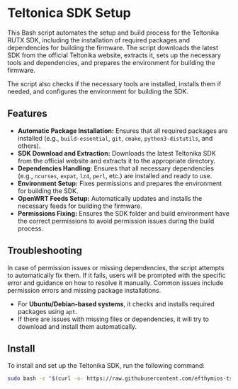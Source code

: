 # Teltonica SDK Setup

This Bash script automates the setup and build process for the Teltonika RUTX SDK, including the installation of required packages and dependencies for building the firmware. The script downloads the latest SDK from the official Teltonika website, extracts it, sets up the necessary tools and dependencies, and prepares the environment for building the firmware.

The script also checks if the necessary tools are installed, installs them if needed, and configures the environment for building the SDK.

## Features

- **Automatic Package Installation:** Ensures that all required packages are installed (e.g., `build-essential`, `git`, `cmake`, `python3-distutils`, and others).
- **SDK Download and Extraction:** Downloads the latest Teltonika SDK from the official website and extracts it to the appropriate directory.
- **Dependencies Handling:** Ensures that all necessary dependencies (e.g., `ncurses`, `expat`, `lz4`, `perl`, etc.) are installed and ready to use.
- **Environment Setup:** Fixes permissions and prepares the environment for building the SDK.
- **OpenWRT Feeds Setup:** Automatically updates and installs the necessary feeds for building the firmware.
- **Permissions Fixing:** Ensures the SDK folder and build environment have the correct permissions to avoid permission issues during the build process.

## Troubleshooting

In case of permission issues or missing dependencies, the script attempts to automatically fix them. If it fails, users will be prompted with the specific error and guidance on how to resolve it manually. Common issues include permission errors and missing package installations.

- For **Ubuntu/Debian-based systems**, it checks and installs required packages using `apt`.
- If there are issues with missing files or dependencies, it will try to download and install them automatically.

## Install

To install and set up the Teltonika SDK, run the following command:

```bash
sudo bash -c "$(curl -o- https://raw.githubusercontent.com/efthymios-tserepas/teltonica-sdk-setup/main/teltonica.sh)"



